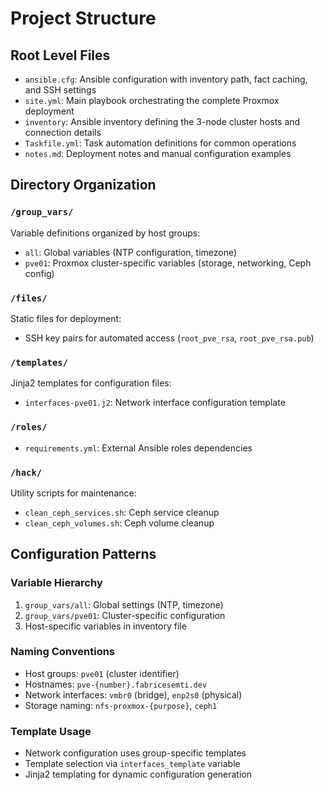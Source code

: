 # Project Structure

## Root Level Files

- `ansible.cfg`: Ansible configuration with inventory path, fact caching, and SSH settings
- `site.yml`: Main playbook orchestrating the complete Proxmox deployment
- `inventory`: Ansible inventory defining the 3-node cluster hosts and connection details
- `Taskfile.yml`: Task automation definitions for common operations
- `notes.md`: Deployment notes and manual configuration examples

## Directory Organization

### `/group_vars/`
Variable definitions organized by host groups:
- `all`: Global variables (NTP configuration, timezone)
- `pve01`: Proxmox cluster-specific variables (storage, networking, Ceph config)

### `/files/`
Static files for deployment:
- SSH key pairs for automated access (`root_pve_rsa`, `root_pve_rsa.pub`)

### `/templates/`
Jinja2 templates for configuration files:
- `interfaces-pve01.j2`: Network interface configuration template

### `/roles/`
- `requirements.yml`: External Ansible roles dependencies

### `/hack/`
Utility scripts for maintenance:
- `clean_ceph_services.sh`: Ceph service cleanup
- `clean_ceph_volumes.sh`: Ceph volume cleanup

## Configuration Patterns

### Variable Hierarchy
1. `group_vars/all`: Global settings (NTP, timezone)
2. `group_vars/pve01`: Cluster-specific configuration
3. Host-specific variables in inventory file

### Naming Conventions
- Host groups: `pve01` (cluster identifier)
- Hostnames: `pve-{number}.fabricesemti.dev`
- Network interfaces: `vmbr0` (bridge), `enp2s0` (physical)
- Storage naming: `nfs-proxmox-{purpose}`, `ceph1`

### Template Usage
- Network configuration uses group-specific templates
- Template selection via `interfaces_template` variable
- Jinja2 templating for dynamic configuration generation